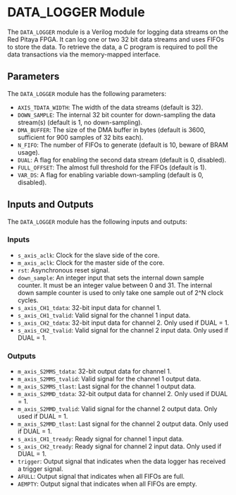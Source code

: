# DATA_LOGGER Module

The `DATA_LOGGER` module is a Verilog module for logging data streams on the Red Pitaya FPGA. It can log one or two 32 bit data streams and uses FIFOs to store the data. To retrieve the data, a C program is required to poll the data transactions via the memory-mapped interface.

## Parameters

The `DATA_LOGGER` module has the following parameters:

- `AXIS_TDATA_WIDTH`: The width of the data streams (default is 32).
- `DOWN_SAMPLE`: The internal 32 bit counter for down-sampling the data stream(s) (default is 1, no down-sampling).
- `DMA_BUFFER`: The size of the DMA buffer in bytes (default is 3600, sufficient for 900 samples of 32 bits each).
- `N_FIFO`: The number of FIFOs to generate (default is 10, beware of BRAM usage).
- `DUAL`: A flag for enabling the second data stream (default is 0, disabled).
- `FULL_OFFSET`: The almost full threshold for the FIFOs (default is 1).
- `VAR_DS`: A flag for enabling variable down-sampling (default is 0, disabled).

## Inputs and Outputs

The `DATA_LOGGER` module has the following inputs and outputs:

### Inputs
- `s_axis_aclk`: Clock for the slave side of the core.
- `m_axis_aclk`: Clock for the master side of the core.
- `rst`: Asynchronous reset signal.
- `down_sample`: An integer input that sets the internal down sample counter. It must be an integer value between 0 and 31. The internal down sample counter is used to only take one sample out of 2^N clock cycles.
- `s_axis_CH1_tdata`: 32-bit input data for channel 1.
- `s_axis_CH1_tvalid`: Valid signal for the channel 1 input data.
- `s_axis_CH2_tdata`: 32-bit input data for channel 2. Only used if DUAL = 1.
- `s_axis_CH2_tvalid`: Valid signal for the channel 2 input data. Only used if DUAL = 1.

### Outputs
- `m_axis_S2MMS_tdata`: 32-bit output data for channel 1.
- `m_axis_S2MMS_tvalid`: Valid signal for the channel 1 output data.
- `m_axis_S2MMS_tlast`: Last signal for the channel 1 output data.
- `m_axis_S2MMD_tdata`: 32-bit output data for channel 2. Only used if DUAL = 1.
- `m_axis_S2MMD_tvalid`: Valid signal for the channel 2 output data. Only used if DUAL = 1.
- `m_axis_S2MMD_tlast`: Last signal for the channel 2 output data. Only used if DUAL = 1.
- `s_axis_CH1_tready`: Ready signal for channel 1 input data.
- `s_axis_CH2_tready`: Ready signal for channel 2 input data. Only used if DUAL = 1.
- `trigger`: Output signal that indicates when the data logger has received a trigger signal.
- `AFULL`: Output signal that indicates when all FIFOs are full.
- `AEMPTY`: Output signal that indicates when all FIFOs are empty.

